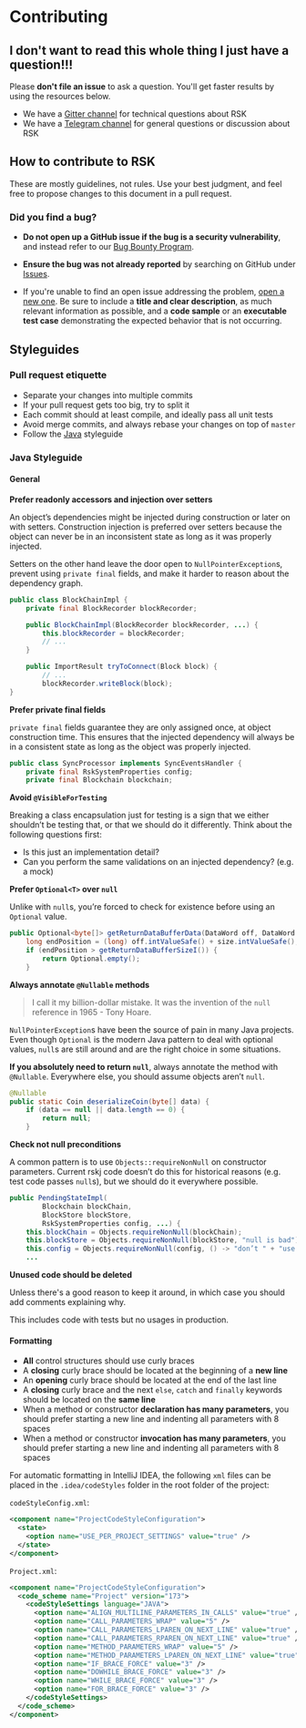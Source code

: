 # Contributing

## I don't want to read this whole thing I just have a question!!!

Please **don't file an issue** to ask a question. You'll get faster results by using the resources below.

* We have a [Gitter channel](https://gitter.im/rsksmart/rskj) for technical questions about RSK
* We have a [Telegram channel](https://t.me/RSKsmartcontracts) for general questions or discussion about RSK

## How to contribute to RSK

These are mostly guidelines, not rules. Use your best judgment, and feel free to propose changes to this document in a pull request.

### Did you find a bug?

* **Do not open up a GitHub issue if the bug is a security vulnerability**, and instead refer to our [Bug Bounty Program](https://bounty.rsk.co/).

* **Ensure the bug was not already reported** by searching on GitHub under [Issues](https://github.com/rsksmart/rskj/issues).

* If you're unable to find an open issue addressing the problem, [open a new one](https://github.com/rsksmart/rskj/issues/new). Be sure to include a **title and clear description**, as much relevant information as possible, and a **code sample** or an **executable test case** demonstrating the expected behavior that is not occurring.

## Styleguides

### Pull request etiquette

* Separate your changes into multiple commits
* If your pull request gets too big, try to split it
* Each commit should at least compile, and ideally pass all unit tests
* Avoid merge commits, and always rebase your changes on top of `master`
* Follow the [Java](#java-styleguide) styleguide

### Java Styleguide

#### General

**Prefer readonly accessors and injection over setters**

An object’s dependencies might be injected during construction or later on with setters.
Construction injection is preferred over setters because the object can never be in an inconsistent state as long as it was properly injected.

Setters on the other hand leave the door open to `NullPointerException`s, prevent using `private final` fields, and make it harder to reason about the dependency graph.

```java
public class BlockChainImpl {
    private final BlockRecorder blockRecorder;

    public BlockChainImpl(BlockRecorder blockRecorder, ...) {
        this.blockRecorder = blockRecorder;
        // ...
    }

    public ImportResult tryToConnect(Block block) {
        // ...
        blockRecorder.writeBlock(block);
}
```


**Prefer private final fields**

`private final` fields guarantee they are only assigned once, at object construction time.
This ensures that the injected dependency will always be in a consistent state as long as the object was properly injected.

```java
public class SyncProcessor implements SyncEventsHandler {
    private final RskSystemProperties config;
    private final Blockchain blockchain;
```


**Avoid `@VisibleForTesting`**

Breaking a class encapsulation just for testing is a sign that we either shouldn’t be testing that, or that we should do it differently. Think about the following questions first:

* Is this just an implementation detail?
* Can you perform the same validations on an injected dependency? (e.g. a mock)


**Prefer `Optional<T>` over `null`**

Unlike with `null`s, you’re forced to check for existence before using an `Optional` value.

```java
public Optional<byte[]> getReturnDataBufferData(DataWord off, DataWord size) {
    long endPosition = (long) off.intValueSafe() + size.intValueSafe();
    if (endPosition > getReturnDataBufferSizeI()) {
        return Optional.empty();
    }
```


**Always annotate `@Nullable` methods**

> I call it my billion-dollar mistake. It was the invention of the `null` reference in 1965 - Tony Hoare.

`NullPointerException`s have been the source of pain in many Java projects.
Even though `Optional` is the modern Java pattern to deal with optional values, `null`s are still around and are the right choice in some situations.

**If you absolutely need to return `null`**, always annotate the method with `@Nullable`.
Everywhere else, you should assume objects aren’t `null`.

```java
@Nullable
public static Coin deserializeCoin(byte[] data) {
    if (data == null || data.length == 0) {
        return null;
    }
```


**Check not null preconditions**

A common pattern is to use `Objects::requireNonNull` on constructor parameters. Current rskj code doesn’t do this for historical reasons (e.g. test code passes `null`s), but we should do it everywhere possible.

```java
public PendingStateImpl(
        Blockchain blockChain,
        BlockStore blockStore,
        RskSystemProperties config, ...) {
    this.blockChain = Objects.requireNonNull(blockChain);
    this.blockStore = Objects.requireNonNull(blockStore, "null is bad");
    this.config = Objects.requireNonNull(config, () -> "don’t " + "use it");
    ...
```


**Unused code should be deleted**

Unless there's a good reason to keep it around, in which case you should add comments explaining why.

This includes code with tests but no usages in production.


#### Formatting

* **All** control structures should use curly braces
* A **closing** curly brace should be located at the beginning of a **new line**
* An **opening** curly brace should be located at the end of the last line
* A **closing** curly brace and the next `else`, `catch` and `finally` keywords should be located on the **same line**
* When a method or constructor **declaration has many parameters**, you should prefer starting a new line and indenting all parameters with 8 spaces
* When a method or constructor **invocation has many parameters**, you should prefer starting a new line and indenting all parameters with 8 spaces

For automatic formatting in IntelliJ IDEA, the following `xml` files can be placed in the `.idea/codeStyles` folder in the root folder of the project:

`codeStyleConfig.xml`:

```xml
<component name="ProjectCodeStyleConfiguration">
  <state>
    <option name="USE_PER_PROJECT_SETTINGS" value="true" />
  </state>
</component>
```

`Project.xml`:

```xml
<component name="ProjectCodeStyleConfiguration">
  <code_scheme name="Project" version="173">
    <codeStyleSettings language="JAVA">
      <option name="ALIGN_MULTILINE_PARAMETERS_IN_CALLS" value="true" />
      <option name="CALL_PARAMETERS_WRAP" value="5" />
      <option name="CALL_PARAMETERS_LPAREN_ON_NEXT_LINE" value="true" />
      <option name="CALL_PARAMETERS_RPAREN_ON_NEXT_LINE" value="true" />
      <option name="METHOD_PARAMETERS_WRAP" value="5" />
      <option name="METHOD_PARAMETERS_LPAREN_ON_NEXT_LINE" value="true" />
      <option name="IF_BRACE_FORCE" value="3" />
      <option name="DOWHILE_BRACE_FORCE" value="3" />
      <option name="WHILE_BRACE_FORCE" value="3" />
      <option name="FOR_BRACE_FORCE" value="3" />
    </codeStyleSettings>
  </code_scheme>
</component>
```
